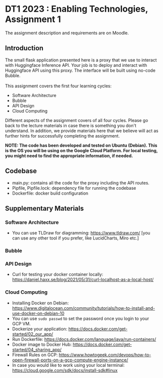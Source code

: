 # DT1 2023 : Enabling Technologies, Assignment 1

The assignment description and requirements are on Moodle.

## Introduction
The small flask application presented here is a proxy that we use to interact with Huggingface Inference API.
Your job is to deploy and interact with Huggingface API using this proxy. The interface will be built
using no-code Bubble. </br></br>
This assignment covers the first four learning cycles:
- Software Architecture
- Bubble
- API Design
- Cloud Computing

Different aspects of the assignment covers of all four cycles. Please go back to the lecture materials
in case there is something you don't understand. In addition, we provide materials here that we believe
will act as further hints for successfully completing the assignment.

**NOTE: The code has been developed and tested on Ubuntu (Debian). This is the OS you will be using on the Google 
Cloud Platform. For local testing, you might need to find the appropriate information, if needed.**

## Codebase
- main.py: contains all the code for the proxy including the API routes.
- Pipfile, Pipfile.lock: dependency file for running the codebase
- Dockerfile: docker build configuration

## Supplementary Materials
### Software Architecture
- You can use TLDraw for diagramming: https://www.tldraw.com/ [you can use any other tool if you prefer, like LucidCharts, Miro etc.]
### Bubble
### API Design
- Curl for testing your docker container locally: https://daniel.haxx.se/blog/2021/05/31/curl-localhost-as-a-local-host/
### Cloud Computing
- Installing Docker on Debian: https://www.digitalocean.com/community/tutorials/how-to-install-and-use-docker-on-debian-10
- You can use ```sudo passwd``` to set the password once you login to your GCP VM.
- Dockerize your application: https://docs.docker.com/get-started/02_our_app/
- Run Dockerfile: https://docs.docker.com/language/java/run-containers/
- Docker image to Docker Hub: https://docs.docker.com/get-started/04_sharing_app/
- Firewall Rules on GCP: https://www.howtogeek.com/devops/how-to-open-firewall-ports-on-a-gcp-compute-engine-instance/
- In case you would like to work using your local terminal: https://cloud.google.com/sdk/docs/install-sdk#linux